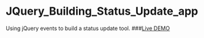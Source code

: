 # JQuery_Building_Status_Update_app
Using  jQuery events to build a status update tool.
###[Live DEMO](http://ddeveloperr.github.io/JQuery_Building_Status_Update_app/)
